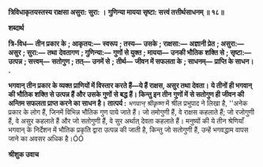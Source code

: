 **त्रिविधाकृतयस्तस्य राक्षसा असुरा: सुरा: ।** **गुणिन्या मायया सृष्टा: सत्त्वं तत्तीर्थसाधनम् ॥ १८॥** 

**शब्दार्थ** 

**त्रि-विध—** **तीन प्रकार के** **; आकृतय:—** **स्वरूप** **; तस्य—** **उसके** **; राक्षसा:—** **अज्ञानी प्रेत** **; असुरा:—** **असुर** **; सुरा:—** **तथा** **देवतागण** **; गुणिन्या:—** **गुणों से युक्त** **; मायया—** **उनकी भौतिक शक्ति से** **; सृष्टा:—** **उत्पन्न** **; सत्त्वम्—** **सतोगुण** **; तत्—** **उनमें से** **;** **तीर्थ—** **जीवन में सफलता के** **; साधनम्—** **प्राप्ति के साधन।** **.** 

**भगवान् तीन प्रकार के व्यक्त प्राणियों में विस्तार करते हैं—ये हैं राक्षस, असुर तथा देवता।** **ये तीनों ही भगवान् की भौतिक शक्ति से उत्पन्न हैं और उसके गुणों से बद्ध हैं। किन्तु इन तीन** **गुणों में से सतोगुण ही जीवन की अन्तिम सफलता प्राप्त करने का साधन है।** **तात्पर्य :** *भगवान् श्रीकृष्ण* में श्रील प्रभुपाद ने लिखा है, ''अनेक प्रकार के लोग हैं, जिनमें विभिन्न भौतिक गुण पाये जाते हैं। जो तमोगुणी हैं, वे राक्षस कहलाते हैं; जो रजोगुणी हैं, वे असुर कहलाते हैं और जो सतोगुणी हैं, वे सुर अर्थात् देवता कहलाते हैं। मनुष्यों की ये तीन श्रेणियाँ भगवान् के निर्देशन में भौतिक प्रकृति द्वारा उत्पन्न की जाती है, किन्तु जो सतोगुणी हैं, उन्हें भगवद्धाम वापस जाने का अवसर अधिक है।ÓÓ  

**श्रीशुक उवाच** 